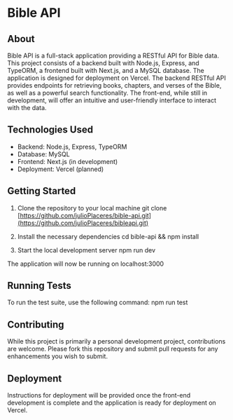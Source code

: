 # Bible API

## About
Bible API is a full-stack application providing a RESTful API for Bible data. This project consists of a backend built with Node.js, Express, and TypeORM, a frontend built with Next.js, and a MySQL database. The application is designed for deployment on Vercel.
The backend RESTful API provides endpoints for retrieving books, chapters, and verses of the Bible, as well as a powerful search functionality. The front-end, while still in development, will offer an intuitive and user-friendly interface to interact with the data.

## Technologies Used
- Backend: Node.js, Express, TypeORM
- Database: MySQL
- Frontend: Next.js (in development)
- Deployment: Vercel (planned)

## Getting Started
1. Clone the repository to your local machine
git clone [https://github.com/julioPlaceres/bible-api.git](https://github.com/julioPlaceres/bibleapi.git)

2. Install the necessary dependencies
cd bible-api && npm install

3. Start the local development server
npm run dev

The application will now be running on localhost:3000

## Running Tests
To run the test suite, use the following command:
npm run test

## Contributing
While this project is primarily a personal development project, contributions are welcome. Please fork this repository and submit pull requests for any enhancements you wish to submit.

## Deployment
Instructions for deployment will be provided once the front-end development is complete and the application is ready for deployment on Vercel.
